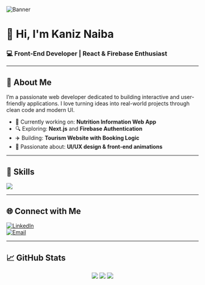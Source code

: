 ![Banner](https://imgur.com/2GIGCap) <!-- Replace with your own banner URL later -->

# 👋 Hi, I'm Kaniz Naiba  
### 💻 Front-End Developer | React & Firebase Enthusiast

---

## 🧕 About Me

I’m a passionate web developer dedicated to building interactive and user-friendly applications. I love turning ideas into real-world projects through clean code and modern UI.

- 🌱 Currently working on: **Nutrition Information Web App**
- 🔍 Exploring: **Next.js** and **Firebase Authentication**
- ✈️ Building: **Tourism Website with Booking Logic**
- 🚀 Passionate about: **UI/UX design & front-end animations**

---

## 🚀 Skills  
<p>
  <img src="https://skillicons.dev/icons?i=html,css,js,react,nextjs,tailwind,bootstrap,firebase,git,github,vscode,figma" />
</p>

---

## 🌐 Connect with Me

[![LinkedIn](https://img.shields.io/badge/LinkedIn-blue?logo=linkedin)](https://linkedin.com/in/your-profile)  
[![Email](https://img.shields.io/badge/Email-red?logo=gmail&logoColor=white)](mailto:kaniz.shuva@email.com)

---

## 📈 GitHub Stats
<p align="center">
  <img src="https://github-readme-stats.vercel.app/api?username=Kaniz-Naiba&show_icons=true&theme=radical" />
  <img src="https://github-readme-streak-stats.herokuapp.com/?user=Kaniz-Naiba&theme=radical" />
  <img src="https://github-readme-stats.vercel.app/api/top-langs/?username=Kaniz-Naiba&layout=compact&theme=radical" />
</p>

